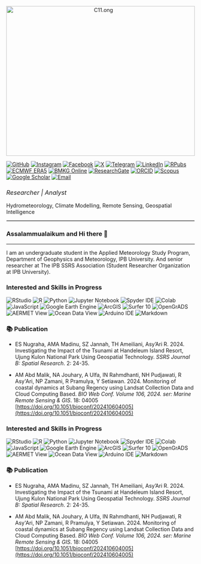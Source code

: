 <p align="center" style="margin-bottom: 10px;">
  <img src="C11.png" alt="C11.ong" width="100%" style="max-height: 400px; object-fit: cover;"/>
</p>

[![GitHub](https://img.shields.io/badge/GitHub-ikalmalik-FFD700?style=flat&logo=github&logoColor=black)](https://github.com/ikalmalik)
[![Instagram](https://img.shields.io/badge/Instagram-DD2A7B?style=flat&logo=instagram&logoColor=white)](https://instagram.com/ikalitsme)
[![Facebook](https://img.shields.io/badge/Facebook-1877F2?style=flat&logo=facebook&logoColor=white)](https://facebook.com/abdul.madinu)
[![X](https://img.shields.io/badge/X-000000?style=flat&logo=twitter&logoColor=white)](https://x.com/im_malik_am)
[![Telegram](https://img.shields.io/badge/Telegram-26A5E4?style=flat&logo=telegram&logoColor=white)](https://t.me/Ikalmalik)
[![LinkedIn](https://img.shields.io/badge/LinkedIn-0077B5?style=flat&logo=linkedin&logoColor=white)](https://linkedin.com/abd-malik-a-madinu)
[![RPubs](https://img.shields.io/badge/RPubs-276DC3?style=flat&logo=r&logoColor=white)](https://rpubs.com/Ikalmalik)
[![ECMWF ERA5](https://img.shields.io/badge/ECMWF%20ERA5-005B94?style=flat&logo=datadog&logoColor=white)](https://cds.climate.copernicus.eu/datasets/reanalysis-era5-single-levels?tab=overview)
[![BMKG Online](https://img.shields.io/badge/WeatherAccess%20Online-009688?style=flat&logo=cloud&logoColor=white)](https://dataonline.bmkg.go.id/beranda)
[![ResearchGate](https://img.shields.io/badge/ResearchGate-00CCBB?style=flat&logo=ResearchGate&logoColor=white)](https://www.researchgate.net/Abd-A-Madinu?ev=hdr_xprf)
[![ORCID](https://img.shields.io/badge/ORCID-A6CE39?style=flat&logo=orcid&logoColor=white)](https://orcid.org/0009-0006-7448-5030)
[![Scopus](https://img.shields.io/badge/Scopus-222222?style=flat&logo=Elsevier&logoColor=orange)](https://www.scopus.com/authid/detail.uri?authorId=59132873200)
[![Google Scholar](https://img.shields.io/badge/Google%20Scholar-4285F4?style=flat&logo=google-scholar&logoColor=white)](https://scholar.google.com/citations?user=QsJ_8w8AAAAJ)
[![Email](https://img.shields.io/badge/Email-D14836?style=flat&logo=gmail&logoColor=white)](mailto:Malikzone314@gmail.com)

### <span style="font-weight: normal;">*Researcher | Analyst*</span>  
Hydrometeorology, Climate Modelling, Remote Sensing, Geospatial Intelligence  
<hr style="border: 0.1px solid #ccc;"/>

### Assalammualaikum and Hi there 👋
___

I am an undergraduate student in the Applied Meteorology Study Program, Department of Geophysics and Meteorology, IPB University. And senior researcher at The IPB SSRS Association (Student Researcher Organization at IPB University).

### Interested and Skills in Progress

![RStudio](https://img.shields.io/badge/RSTUDIO-75AADB?style=for-the-badge&logo=rstudio&logoColor=white)
![R](https://img.shields.io/badge/R-276DC3?style=for-the-badge&logo=r&logoColor=white)
![Python](https://img.shields.io/badge/PYTHON-3776AB?style=for-the-badge&logo=python&logoColor=white)
![Jupyter Notebook](https://img.shields.io/badge/Jupyter%20Notebook-F37626?style=for-the-badge&logo=jupyter&logoColor=white)
![Spyder IDE](https://img.shields.io/badge/SPYDER%20IDE-FF0000?style=for-the-badge&logo=spyder&logoColor=white)
![Colab](https://img.shields.io/badge/COLAB-F9AB00?style=for-the-badge&logo=googlecolab&logoColor=white)
![JavaScript](https://img.shields.io/badge/JAVASCRIPT-F7DF1E?style=for-the-badge&logo=javascript&logoColor=black)
![Google Earth Engine](https://img.shields.io/badge/Google%20Earth%20Engine-34A853?style=for-the-badge&logo=google&logoColor=white)
![ArcGIS](https://img.shields.io/badge/ArcGIS-4479A1?style=for-the-badge&logo=esri&logoColor=white)
![Surfer 10](https://img.shields.io/badge/Surfer%2010-A2AAB0?style=for-the-badge&logo=golden&logoColor=black)
![OpenGrADS](https://img.shields.io/badge/OpenGrADS-800020?style=for-the-badge&logo=gnu&logoColor=white)
![AERMET View](https://img.shields.io/badge/AERMET%20View-6A0DAD?style=for-the-badge&logo=windy&logoColor=white)
![Ocean Data View](https://img.shields.io/badge/Ocean%20Data%20View-003366?style=for-the-badge&logo=oceanengine&logoColor=white)
![Arduino IDE](https://img.shields.io/badge/ARDUINO%20IDE-00979D?style=for-the-badge&logo=arduino&logoColor=white)
![Markdown](https://img.shields.io/badge/MARKDOWN-000000?style=for-the-badge&logo=markdown&logoColor=white)

### 📚 Publication

- ES Nugraha, AMA Madinu, SZ Jannah, TH Ameiliani, Asy’Ari R. 2024. Investigating the Impact of the Tsunami at Handeleum Island Resort, Ujung Kulon National Park Using Geospatial Technology. *SSRS Journal B: Spatial Research*. 2: 24-35.

- AM Abd Malik, NA Jouhary, A Ulfa, IN Rahmdhanti, NH Pudjawati, R Asy'Ari, NP Zamani, R Pramulya, Y Setiawan. 2024. Monitoring of coastal dynamics at Subang Regency using Landsat Collection Data and Cloud Computing Based. *BIO Web Conf. Volume 106, 2024. ser: Marine Remote Sensing & GIS*. 18: 04005 [https://doi.org/10.1051/bioconf/202410604005](https://doi.org/10.1051/bioconf/202410604005)

### Interested and Skills in Progress

![RStudio](https://img.shields.io/badge/RSTUDIO-75AADB?style=for-the-badge&logo=rstudio&logoColor=white)
![R](https://img.shields.io/badge/R-276DC3?style=for-the-badge&logo=r&logoColor=white)
![Python](https://img.shields.io/badge/PYTHON-3776AB?style=for-the-badge&logo=python&logoColor=white)
![Jupyter Notebook](https://img.shields.io/badge/Jupyter%20Notebook-F37626?style=for-the-badge&logo=jupyter&logoColor=white)
![Spyder IDE](https://img.shields.io/badge/SPYDER%20IDE-FF0000?style=for-the-badge&logo=spyder&logoColor=white)
![Colab](https://img.shields.io/badge/COLAB-F9AB00?style=for-the-badge&logo=googlecolab&logoColor=white)
![JavaScript](https://img.shields.io/badge/JAVASCRIPT-F7DF1E?style=for-the-badge&logo=javascript&logoColor=black)
![Google Earth Engine](https://img.shields.io/badge/Google%20Earth%20Engine-34A853?style=for-the-badge&logo=google&logoColor=white)
![ArcGIS](https://img.shields.io/badge/ArcGIS-4479A1?style=for-the-badge&logo=esri&logoColor=white)
![Surfer 10](https://img.shields.io/badge/Surfer%2010-A2AAB0?style=for-the-badge&logo=golden&logoColor=black)
![OpenGrADS](https://img.shields.io/badge/OpenGrADS-800020?style=for-the-badge&logo=gnu&logoColor=white)
![AERMET View](https://img.shields.io/badge/AERMET%20View-6A0DAD?style=for-the-badge&logo=windy&logoColor=white)
![Ocean Data View](https://img.shields.io/badge/Ocean%20Data%20View-003366?style=for-the-badge&logo=oceanengine&logoColor=white)
![Arduino IDE](https://img.shields.io/badge/ARDUINO%20IDE-00979D?style=for-the-badge&logo=arduino&logoColor=white)
![Markdown](https://img.shields.io/badge/MARKDOWN-000000?style=for-the-badge&logo=markdown&logoColor=white)

### 📚 Publication

- ES Nugraha, AMA Madinu, SZ Jannah, TH Ameiliani, Asy’Ari R. 2024. Investigating the Impact of the Tsunami at Handeleum Island Resort, Ujung Kulon National Park Using Geospatial Technology. *SSRS Journal B: Spatial Research*. 2: 24-35.

- AM Abd Malik, NA Jouhary, A Ulfa, IN Rahmdhanti, NH Pudjawati, R Asy'Ari, NP Zamani, R Pramulya, Y Setiawan. 2024. Monitoring of coastal dynamics at Subang Regency using Landsat Collection Data and Cloud Computing Based. *BIO Web Conf. Volume 106, 2024. ser: Marine Remote Sensing & GIS*. 18: 04005 [https://doi.org/10.1051/bioconf/202410604005](https://doi.org/10.1051/bioconf/202410604005)

